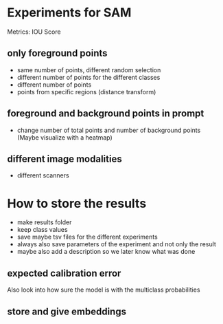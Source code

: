 # Experiments for SAM

Metrics: IOU Score

## only foreground points

- same number of points, different random selection
- different number of points for the different classes
- different number of points
- points from specific regions (distance transform)

## foreground and background points in prompt

- change number of total points and number of background points 
(Maybe visualize with a heatmap)

## different image modalities
- different scanners
  
# How to store the results

- make results folder
- keep class values
- save maybe tsv files for the different experiments
- always also save parameters of the experiment and not only the result
- maybe also add a description so we later know what was done

## expected calibration error
Also look into how sure the model is with the multiclass probabilities

## store and give embeddings
